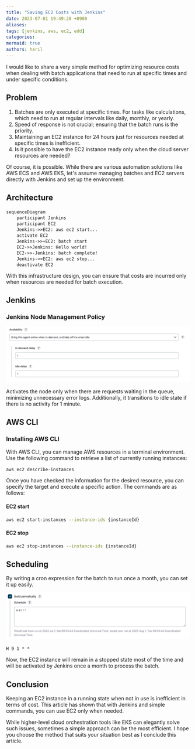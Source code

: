 ```yaml
---
title: "Saving EC2 Costs with Jenkins"
date: 2023-07-01 19:49:28 +0900
aliases: 
tags: [jenkins, aws, ec2, edd]
categories: 
mermaid: true
authors: haril
---
```


I would like to share a very simple method for optimizing resource costs when dealing with batch applications that need to run at specific times and under specific conditions.

## Problem

1. Batches are only executed at specific times. For tasks like calculations, which need to run at regular intervals like daily, monthly, or yearly.
2. Speed of response is not crucial; ensuring that the batch runs is the priority.
3. Maintaining an EC2 instance for 24 hours just for resources needed at specific times is inefficient.
4. Is it possible to have the EC2 instance ready only when the cloud server resources are needed?

Of course, it is possible. While there are various automation solutions like AWS ECS and AWS EKS, let's assume managing batches and EC2 servers directly with Jenkins and set up the environment.

## Architecture

```mermaid
sequenceDiagram
    participant Jenkins
    participant EC2
    Jenkins->>EC2: aws ec2 start...
    activate EC2
    Jenkins->>+EC2: batch start
    EC2->>Jenkins: Hello world!
    EC2->>-Jenkins: batch complete!
    Jenkins->>EC2: aws ec2 stop...
    deactivate EC2
```

With this infrastructure design, you can ensure that costs are incurred only when resources are needed for batch execution.

## Jenkins

### Jenkins Node Management Policy

![image](./Pasted-image-20230617191854.webp)

Activates the node only when there are requests waiting in the queue, minimizing unnecessary error logs. Additionally, it transitions to idle state if there is no activity for 1 minute.

## AWS CLI

### Installing AWS CLI

With AWS CLI, you can manage AWS resources in a terminal environment. Use the following command to retrieve a list of currently running instances:

```bash
aws ec2 describe-instances
```

Once you have checked the information for the desired resource, you can specify the target and execute a specific action. The commands are as follows:

#### EC2 start

```bash
aws ec2 start-instances --instance-ids {instanceId}
```

#### EC2 stop

```bash
aws ec2 stop-instances --instance-ids {instanceId}
```

## Scheduling

By writing a cron expression for the batch to run once a month, you can set it up easily.

![image](./Pasted-image-20230701193759.webp)

```text
H 9 1 * *
```

Now, the EC2 instance will remain in a stopped state most of the time and will be activated by Jenkins once a month to process the batch.

## Conclusion

Keeping an EC2 instance in a running state when not in use is inefficient in terms of cost. This article has shown that with Jenkins and simple commands, you can use EC2 only when needed.

While higher-level cloud orchestration tools like EKS can elegantly solve such issues, sometimes a simple approach can be the most efficient. I hope you choose the method that suits your situation best as I conclude this article.